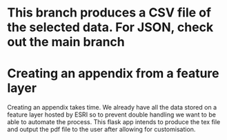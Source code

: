 # This branch produces a CSV file of the selected data. For JSON, check out the main branch

# Creating an appendix from a feature layer

Creating an appendix takes time. We already have all the data stored on a feature layer hosted by ESRI so to prevent double handling we want to be able to automate the process.
This flask app intends to produce the tex file and output the pdf file to the user after allowing for customisation.
